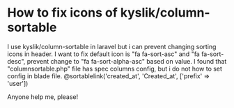 
# How to fix icons of kyslik/column-sortable

I use kyslik/column-sortable in laravel but i can prevent changing sorting icons in header. I want to fix default icon is "fa fa-sort-asc" and "fa fa-sort-desc", prevent change to "fa fa-sort-alpha-asc" based on value.
I found that "columnsortable.php" file has spec columns config, but i do not how to set config in blade file.
@sortablelink('created_at', 'Created_at', ['prefix' => 'user'])

Anyone help me, please!

        